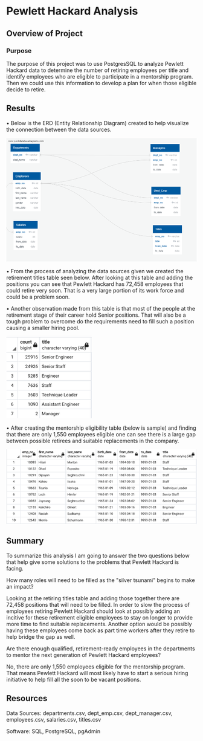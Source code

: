 # Pewlett Hackard Analysis

## Overview of Project

### Purpose
The purpose of this project was to use PostgresSQL to analyze Pewlett Hackard data to determine the number of retiring employees per title and identify employees who are eligible to participate in a mentorship program. Then we could use this information to develop a plan for when those eligible decide to retire.

## Results
•	Below is the ERD (Entity Relationship Diagram) created to help visualize the connection between the data sources.

![EmployeesDB.png](https://github.com/SZapata4/Pewlett-Hackard-Analysis/blob/main/EmployeeDB.png?raw=true)

•	From the process of analyzing the data sources given we created the retirement titles table seen below. After looking at this table and adding the positions you can see that Pewlett Hackard has 72,458 employees that could retire very soon. That is a very large portion of its work force and could be a problem soon.

•	Another observation made from this table is that most of the people at the retirement stage of their career hold Senior positions. That will also be a tough problem to overcome do the requirements need to fill such a position causing a smaller hiring pool.

![CountPerTitle.png](https://github.com/SZapata4/Pewlett-Hackard-Analysis/blob/main/CountPerTitle.png?raw=true)

•	After creating the mentorship eligibility table (below is sample) and finding that there are only 1,550 employees eligible one can see there is a large gap between possible retirees and suitable replacements in the company.

![MembershipEligibilty.png](https://github.com/SZapata4/Pewlett-Hackard-Analysis/blob/main/MembershipEligibilty.png?raw=true)


## Summary
To summarize this analysis I am going to answer the two questions below that help give some solutions to the problems that Pewlett Hackard is facing.

How many roles will need to be filled as the "silver tsunami" begins to make an impact?

Looking at the retiring titles table and adding those together there are 72,458 positions that will need to be filled. In order to slow the process of employees retiring Pewlett Hackard should look at possibly adding an incitive for these retirement eligible employees to stay on longer to provide more time to find suitable replacements. Another option would be possibly having these employees come back as part time workers after they retire to help bridge the gap as well.

Are there enough qualified, retirement-ready employees in the departments to mentor the next generation of Pewlett Hackard employees?

No, there are only 1,550 employees eligible for the mentorship program. That means Pewlett Hackard will most likely have to start a serious hiring initiative to help fill all the soon to be vacant positions.


## Resources
Data Sources: departments.csv, dept_emp.csv, dept_manager.csv, employees.csv, salaries.csv, titles.csv

Software: SQL, PostgreSQL, pgAdmin

